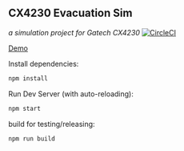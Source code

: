 ## CX4230 Evacuation Sim
*a simulation project for Gatech CX4230*
[![CircleCI](https://circleci.com/gh/Bkucera/CX4230-evac-sim.svg?style=svg)](https://circleci.com/gh/Bkucera/CX4230-evac-sim)

[Demo](http://kuc.io/CX4230-evac-sim/)

Install dependencies:
```bash
npm install
```

Run Dev Server (with auto-reloading):
```bash
npm start
```

build for testing/releasing:
```bash
npm run build
```
